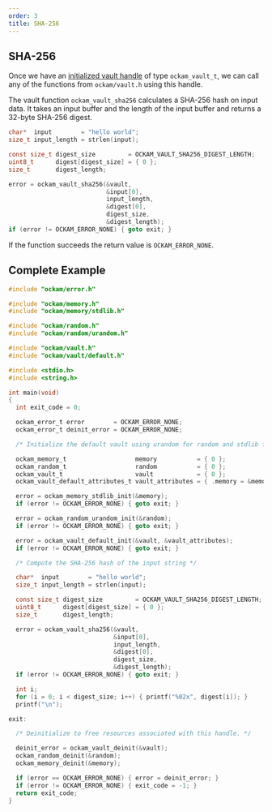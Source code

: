 ```yaml
---
order: 3
title: SHA-256
---
```


## SHA-256

Once we have an [initialized vault handle](../setup) of type `ockam_vault_t`, we can
call any of the functions from `ockam/vault.h` using this handle.

The vault function `ockam_vault_sha256` calculates a SHA-256 hash on input data. It
takes an input buffer and the length of the input buffer and returns a 32-byte SHA-256 digest.

```c
char*  input        = "hello world";
size_t input_length = strlen(input);

const size_t digest_size         = OCKAM_VAULT_SHA256_DIGEST_LENGTH;
uint8_t      digest[digest_size] = { 0 };
size_t       digest_length;

error = ockam_vault_sha256(&vault,
                           &input[0],
                           input_length,
                           &digest[0],
                           digest_size,
                           &digest_length);
if (error != OCKAM_ERROR_NONE) { goto exit; }
```

If the function succeeds the return value is `OCKAM_ERROR_NONE`.

## Complete Example

```c
#include "ockam/error.h"

#include "ockam/memory.h"
#include "ockam/memory/stdlib.h"

#include "ockam/random.h"
#include "ockam/random/urandom.h"

#include "ockam/vault.h"
#include "ockam/vault/default.h"

#include <stdio.h>
#include <string.h>

int main(void)
{
  int exit_code = 0;

  ockam_error_t error        = OCKAM_ERROR_NONE;
  ockam_error_t deinit_error = OCKAM_ERROR_NONE;

  /* Initialize the default vault using urandom for random and stdlib for memory */

  ockam_memory_t                   memory           = { 0 };
  ockam_random_t                   random           = { 0 };
  ockam_vault_t                    vault            = { 0 };
  ockam_vault_default_attributes_t vault_attributes = { .memory = &memory, .random = &random };

  error = ockam_memory_stdlib_init(&memory);
  if (error != OCKAM_ERROR_NONE) { goto exit; }

  error = ockam_random_urandom_init(&random);
  if (error != OCKAM_ERROR_NONE) { goto exit; }

  error = ockam_vault_default_init(&vault, &vault_attributes);
  if (error != OCKAM_ERROR_NONE) { goto exit; }

  /* Compute the SHA-256 hash of the input string */

  char*  input        = "hello world";
  size_t input_length = strlen(input);

  const size_t digest_size         = OCKAM_VAULT_SHA256_DIGEST_LENGTH;
  uint8_t      digest[digest_size] = { 0 };
  size_t       digest_length;

  error = ockam_vault_sha256(&vault,
                             &input[0],
                             input_length,
                             &digest[0],
                             digest_size,
                             &digest_length);
  if (error != OCKAM_ERROR_NONE) { goto exit; }

  int i;
  for (i = 0; i < digest_size; i++) { printf("%02x", digest[i]); }
  printf("\n");

exit:

  /* Deinitialize to free resources associated with this handle. */

  deinit_error = ockam_vault_deinit(&vault);
  ockam_random_deinit(&random);
  ockam_memory_deinit(&memory);

  if (error == OCKAM_ERROR_NONE) { error = deinit_error; }
  if (error != OCKAM_ERROR_NONE) { exit_code = -1; }
  return exit_code;
}

```
